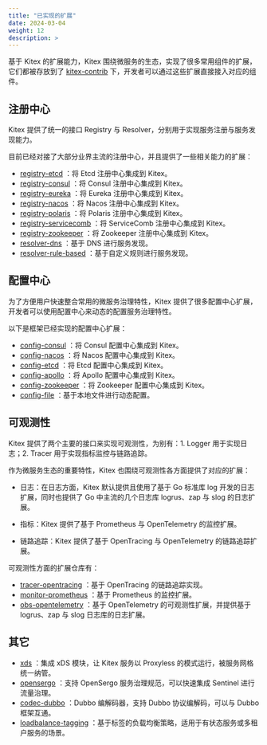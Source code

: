```yaml
---
title: "已实现的扩展"
date: 2024-03-04
weight: 12
description: >
---
```


基于 Kitex 的扩展能力，Kitex 围绕微服务的生态，实现了很多常用组件的扩展，它们都被存放到了 [kitex-contrib](https://github.com/kitex-contrib) 下，开发者可以通过这些扩展直接接入对应的组件。

## 注册中心

Kitex 提供了统一的接口 Registry 与 Resolver，分别用于实现服务注册与服务发现能力。

目前已经对接了大部分业界主流的注册中心，并且提供了一些相关能力的扩展：

- [registry-etcd](https://github.com/kitex-contrib/registry-etcd) ：将 Etcd 注册中心集成到 Kitex。
- [registry-consul](https://github.com/kitex-contrib/registry-consul) ：将 Consul 注册中心集成到 Kitex。
- [registry-eureka](https://github.com/kitex-contrib/registry-eureka) ：将 Eureka 注册中心集成到 Kitex。
- [registry-nacos](https://github.com/kitex-contrib/registry-nacos) ：将 Nacos 注册中心集成到 Kitex。
- [registry-polaris](https://github.com/kitex-contrib/registry-polaris) ：将 Polaris 注册中心集成到 Kitex。
- [registry-servicecomb](https://github.com/kitex-contrib/registry-servicecomb) ：将 ServiceComb 注册中心集成到 Kitex。
- [registry-zookeeper](https://github.com/kitex-contrib/registry-zookeeper) ：将 Zookeeper 注册中心集成到 Kitex。
- [resolver-dns](https://github.com/kitex-contrib/resolver-dns) ：基于 DNS 进行服务发现。
- [resolver-rule-based](https://github.com/kitex-contrib/resolver-rule-based) ：基于自定义规则进行服务发现。

## 配置中心

为了方便用户快速整合常用的微服务治理特性，Kitex 提供了很多配置中心扩展，开发者可以使用配置中心来动态的配置服务治理特性。

以下是框架已经实现的配置中心扩展：

- [config-consul](https://github.com/kitex-contrib/config-consul) ：将 Consul 配置中心集成到 Kitex。
- [config-nacos](https://github.com/kitex-contrib/config-nacos) ：将 Nacos 配置中心集成到 Kitex。
- [config-etcd](https://github.com/kitex-contrib/config-etcd) ：将 Etcd 配置中心集成到 Kitex。
- [config-apollo](https://github.com/kitex-contrib/config-apollo) ：将 Apollo 配置中心集成到 Kitex。
- [config-zookeeper](https://github.com/kitex-contrib/config-zookeeper) ：将 Zookeeper 配置中心集成到 Kitex。
- [config-file](https://github.com/kitex-contrib/config-file) ：基于本地文件进行动态配置。

## 可观测性

Kitex 提供了两个主要的接口来实现可观测性，为别有：1. Logger 用于实现日志；2. Tracer 用于实现指标监控与链路追踪。

作为微服务生态的重要特性，Kitex 也围绕可观测性各方面提供了对应的扩展：

- 日志：在日志方面，Kitex 默认提供且使用了基于 Go 标准库 log 开发的日志扩展，同时也提供了 Go 中主流的几个日志库 logrus、zap 与 slog 的日志扩展。

- 指标：Kitex 提供了基于 Prometheus 与 OpenTelemetry 的监控扩展。

- 链路追踪：Kitex 提供了基于 OpenTracing 与 OpenTelemetry 的链路追踪扩展。

可观测性方面的扩展仓库有：

- [tracer-opentracing](https://github.com/kitex-contrib/tracer-opentracing) ：基于 OpenTracing 的链路追踪实现。
- [monitor-prometheus](https://github.com/kitex-contrib/monitor-prometheus) ：基于 Prometheus 的监控扩展。
- [obs-opentelemetry](https://github.com/kitex-contrib/obs-opentelemetry) ：基于 OpenTelemetry 的可观测性扩展，并提供基于 logrus、zap 与 slog 日志库的日志扩展。

## 其它

- [xds](https://github.com/kitex-contrib/xds) ：集成 xDS 模块，让 Kitex 服务以 Proxyless 的模式运行，被服务网格统一纳管。
- [opensergo](https://github.com/kitex-contrib/opensergo) ：支持 OpenSergo 服务治理规范，可以快速集成 Sentinel 进行流量治理。
- [codec-dubbo](https://github.com/kitex-contrib/codec-dubbo) ：Dubbo 编解码器，支持 Dubbo 协议编解码，可以与 Dubbo 框架互通。
- [loadbalance-tagging](https://github.com/kitex-contrib/loadbalance-tagging) ：基于标签的负载均衡策略，适用于有状态服务或多租户服务的场景。
